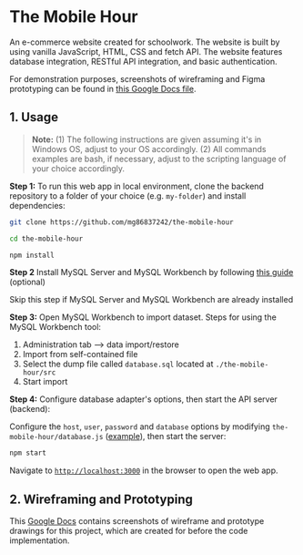 # The Mobile Hour

An e-commerce website created for schoolwork. The website is built by using vanilla JavaScript, HTML, CSS and fetch API. The website features database integration, RESTful API integration, and basic authentication.

For demonstration purposes, screenshots of wireframing and Figma prototyping can be found in [this Google Docs file](https://docs.google.com/document/d/e/2PACX-1vSYzZD_uASKbKKmuOrPQBfxw_pfwT8zZmTSL7K1DPHrSFyESnXmLQ-rxYaHdjzbYEOsJxOisUAY7gZa/pub).

## 1. Usage

> **Note:**
> (1) The following instructions are given assuming it's in Windows OS, adjust to your OS accordingly.
> (2) All commands examples are bash, if necessary, adjust to the scripting language of your choice accordingly.

**Step 1:** To run this web app in local environment, clone the backend repository to a folder of your choice (e.g. `my-folder`) and install dependencies:

```bash
git clone https://github.com/mg86837242/the-mobile-hour

cd the-mobile-hour

npm install
```

**Step 2** Install MySQL Server and MySQL Workbench by following [this guide](https://www.simplilearn.com/tutorials/mysql-tutorial/mysql-workbench-installation) (optional)

Skip this step if MySQL Server and MySQL Workbench are already installed

**Step 3:** Open MySQL Workbench to import dataset. Steps for using the MySQL Workbench tool:

1.  Administration tab –> data import/restore
2.  Import from self-contained file
3.  Select the dump file called `database.sql` located at `./the-mobile-hour/src`
4.  Start import

**Step 4:** Configure database adapter's options, then start the API server (backend):

Configure the `host`, `user`, `password` and `database` options by modifying `the-mobile-hour/database.js` ([example](https://github.com/sidorares/node-mysql2#using-connection-pools)), then start the server:

```bash
npm start
```

Navigate to [`http://localhost:3000`](http://localhost:3000) in the browser to open the web app.

## 2. Wireframing and Prototyping

This [Google Docs](https://docs.google.com/document/d/e/2PACX-1vSYzZD_uASKbKKmuOrPQBfxw_pfwT8zZmTSL7K1DPHrSFyESnXmLQ-rxYaHdjzbYEOsJxOisUAY7gZa/pub) contains screenshots of wireframe and prototype drawings for this project, which are created for before the code implementation.
